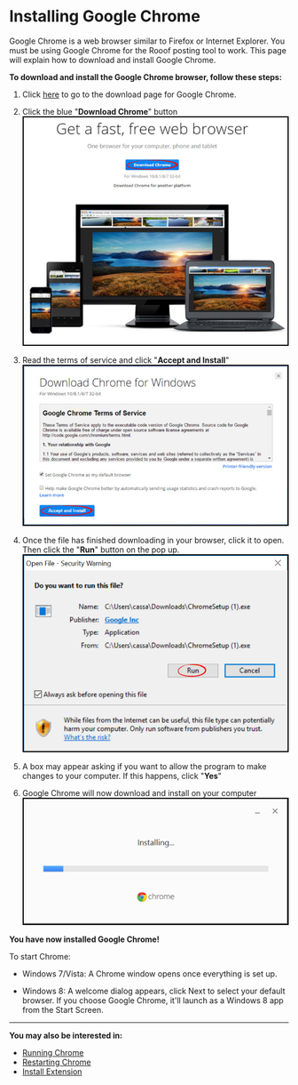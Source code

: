 # Installing Google Chrome
Google Chrome is a web browser similar to Firefox or Internet Explorer. You must be using Google Chrome for the Rooof posting tool to work. This page will explain how to download and install Google Chrome.

**To download and install the Google Chrome browser, follow these steps:**

1. Click [here](https://www.google.com/chrome/browser/desktop/index.html) to go to the download page for Google Chrome.
2. Click the blue "**Download Chrome**" button
![](chrome17.jpg)

3. Read the terms of service and click "**Accept and Install**"
![](chrome18.jpg)

4. Once the file has finished downloading in your browser, click it to open. Then click the "**Run**" button on the pop up.
![](chrome19.jpg)

5. A box may appear asking if you want to allow the program to make changes to your computer. If this happens, click "**Yes**"
6. Google Chrome will now download and install on your computer
![](chrome20.jpg)

**You have now installed Google Chrome!**

To start Chrome:
* Windows 7/Vista: A Chrome window opens once everything is set up.

* Windows 8: A welcome dialog appears, click Next to select your default browser. If you choose Google Chrome, it'll launch as a Windows 8 app from the Start Screen.

---
**You may also be interested in:**
- [Running Chrome](http://docs.rooof.com/runningchrome_md.html)
- [Restarting Chrome](http://docs.rooof.com/restartingchrome_md.html)
- [Install Extension](http://docs.rooof.com/installchrome_extension_md.html)
